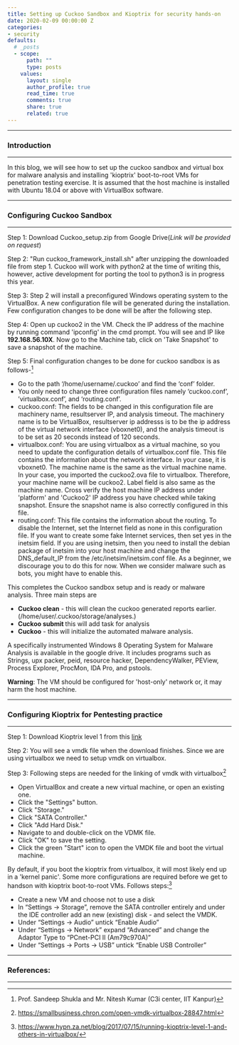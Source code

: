 ```yaml
---
title: Setting up Cuckoo Sandbox and Kioptrix for security hands-on
date: 2020-02-09 00:00:00 Z
categories:
- security
defaults:
  # _posts
  - scope:
      path: ""
      type: posts
    values:
      layout: single
      author_profile: true
      read_time: true
      comments: true
      share: true
      related: true
---
```


-----------------------
### Introduction
-----------------------

In this blog, we will see how to set up the cuckoo sandbox and virtual box for malware analysis and installing 'kioptrix' boot-to-root VMs for penetration testing exercise. It is assumed that the host machine is installed with Ubuntu 18.04 or above with VirtualBox software.

-----------------------
### Configuring Cuckoo Sandbox
-----------------------

Step 1: Download Cuckoo_setup.zip from Google Drive(*Link will be provided on request*)

Step 2: "Run cuckoo_framework_install.sh" after unzipping the downloaded file from step 1. Cuckoo will work with python2 at the time of writing this, however, active development for porting the tool to python3 is in progress this year.

Step 3: Step 2 will install a preconfigured Windows operating system to the VirtualBox. A new configuration file will be generated during the installation. Few configuration changes to be done will be after the following step.

Step 4: Open up cuckoo2 in the VM. Check the IP address of the machine by running command 'ipconfig' in the cmd prompt. You will see and IP like **192.168.56.10X**. Now go to the Machine tab, click on 'Take Snapshot' to save a snapshot of the machine.

Step 5: Final configuration changes to be done for cuckoo sandbox is as follows-[^1]

-   Go to the path ‘/home/username/.cuckoo’ and find the ‘conf’ folder.
-   You only need to change three configuration files
namely ‘cuckoo.conf’, ’virtualbox.conf’, and ‘routing.conf’.
-   cuckoo.conf: The fields to be changed in this configuration file are machinery name, resultserver IP, and analysis timeout. The machinery
name is to be VirtualBox, resultserver ip addresss is to be the ip address
of the virtual network interface (vboxnet0), and the analysis timeout is
to be set as 20 seconds instead of 120 seconds.
-   virtualbox.conf: You are using virtualbox as a virtual machine, so you
need to update the configuration details of virtualbox.conf file. This file
contains the information about the network interface. In your case, it is
vboxnet0. The machine name is the same as the virtual machine name.
In your case, you imported the cuckoo2.ova file to virtualbox. Therefore,
your machine name will be cuckoo2. Label field is also same as the
machine name. Cross verify the host machine IP address under 'platform' and 'Cuckoo2' IP address you have checked while taking snapshot. Ensure the snapshot name is also correctly configured in this file.
-   routing.conf: This file contains the information about the routing. To
disable the Internet, set the Internet field as none in this configuration file.
If you want to create some fake Internet services, then set yes in the
inetsim field. If you are using inetsim, then you need to install the debian
package of inetsim into your host machine and change the
DNS_default_IP from the /etc/inetsim/inetsim.conf file. As a beginner,
we discourage you to do this for now. When we consider malware such
as bots, you might have to enable this.

This completes the Cuckoo sandbox setup and is ready or malware analysis. Three main steps are 

- **Cuckoo clean** - this will clean the cuckoo generated reports earlier.(/home/user/.cuckoo/storage/analyses.)
- **Cuckoo submit <file>** this will add task for <file> analysis
- **Cuckoo** - this will initialize the automated malware analysis.




A specifically instrumented Windows 8 Operating System for Malware Analysis is available in the google drive. It includes programs such as Strings, upx packer, peid, resource hacker, DependencyWalker, PEView, Process Explorer, ProcMon, IDA Pro, and pstools. 

**Warning**: The VM should be configured for 'host-only' network or, it may harm the host machine.


-----------------------
### Configuring Kioptrix for Pentesting practice
-----------------------
Step 1: Download Kioptrix level 1 from this [link](https://www.vulnhub.com/entry/kioptrix-level-1-1,22/)

Step 2: You will see a vmdk file when the download finishes. Since we are using virtualbox we need to setup vmdk on virtualbox.

Step 3: Following steps are needed for the linking of vmdk with virtualbox[^2]

- Open VirtualBox and create a new virtual machine, or open an existing one.
- Click the "Settings" button.
- Click "Storage."
- Click "SATA Controller."
- Click "Add Hard Disk."
- Navigate to and double-click on the VDMK file.
- Click "OK" to save the setting.
- Click the green "Start" icon to open the VMDK file and boot the virtual machine.

By default, if you boot the kioptrix from virtualbox, it will most likely end up in a 'kernel panic'. Some more configurations are required before we get to handson with kioptrix boot-to-root VMs. Follows steps:[^3] 

-   Create a new VM and choose not to use a disk
-   In “Settings -> Storage”, remove the SATA controller entirely and under the IDE controller add an new (existing) disk - and select the VMDK.
-   Under “Settings -> Audio” untick “Enable Audio”
-   Under “Settings -> Network” expand “Advanced” and change the Adaptor Type to “PCnet-PCI II (Am79c970A)”
-   Under “Settings -> Ports -> USB” untick “Enable USB Controller”


-----------------------
### References:
-----------------------
[^1]: Prof. Sandeep Shukla  and Mr. Nitesh Kumar (C3i center, IIT Kanpur)
[^2]: https://smallbusiness.chron.com/open-vmdk-virtualbox-28847.html
[^3]: https://www.hypn.za.net/blog/2017/07/15/running-kioptrix-level-1-and-others-in-virtualbox/
